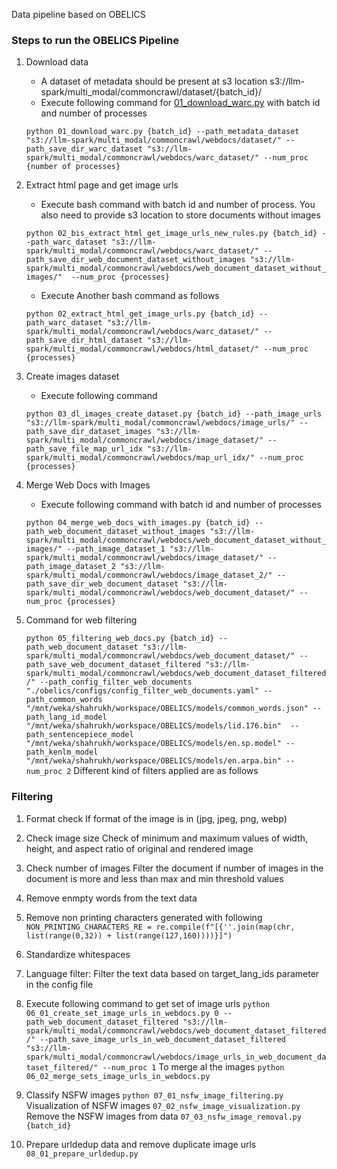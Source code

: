 Data pipeline based on OBELICS

### Steps to run the OBELICS Pipeline

1. Download data
   - A dataset of metadata should be present at s3 location s3://llm-spark/multi_modal/commoncrawl/dataset/{batch_id}/
   - Execute following command for [01_download_warc.py](./01_download_warc.py) with batch id and number of processes 

   ```python 01_download_warc.py {batch_id} --path_metadata_dataset "s3://llm-spark/multi_modal/commoncrawl/webdocs/dataset/" --path_save_dir_warc_dataset "s3://llm-spark/multi_modal/commoncrawl/webdocs/warc_dataset/" --num_proc {number of processes}```
  
2. Extract html page and get image urls
   - Execute bash command with batch id and number of process. You also need to provide s3 location to store documents without images 
   
   ```python 02_bis_extract_html_get_image_urls_new_rules.py {batch_id} --path_warc_dataset "s3://llm-spark/multi_modal/commoncrawl/webdocs/warc_dataset/" --path_save_dir_web_document_dataset_without_images "s3://llm-spark/multi_modal/commoncrawl/webdocs/web_document_dataset_without_images/"  --num_proc {processes}```
   - Execute Another bash command as follows 
   
   ```python 02_extract_html_get_image_urls.py {batch_id} --path_warc_dataset "s3://llm-spark/multi_modal/commoncrawl/webdocs/warc_dataset/" --path_save_dir_html_dataset "s3://llm-spark/multi_modal/commoncrawl/webdocs/html_dataset/" --num_proc {processes}```
  
3. Create images dataset
   - Execute following command 
   
   ```python 03_dl_images_create_dataset.py {batch_id} --path_image_urls "s3://llm-spark/multi_modal/commoncrawl/webdocs/image_urls/" --path_save_dir_dataset_images "s3://llm-spark/multi_modal/commoncrawl/webdocs/image_dataset/" --path_save_file_map_url_idx "s3://llm-spark/multi_modal/commoncrawl/webdocs/map_url_idx/" --num_proc {processes}```
  
4. Merge Web Docs with Images
   - Execute following command with batch id and number of processes
   
   ```python 04_merge_web_docs_with_images.py {batch_id} --path_web_document_dataset_without_images "s3://llm-spark/multi_modal/commoncrawl/webdocs/web_document_dataset_without_images/" --path_image_dataset_1 "s3://llm-spark/multi_modal/commoncrawl/webdocs/image_dataset/" --path_image_dataset_2 "s3://llm-spark/multi_modal/commoncrawl/webdocs/image_dataset_2/" --path_save_dir_web_document_dataset "s3://llm-spark/multi_modal/commoncrawl/webdocs/web_document_dataset/" --num_proc {processes}```

5. Command for web filtering
   
   ```python 05_filtering_web_docs.py {batch_id} --path_web_document_dataset "s3://llm-spark/multi_modal/commoncrawl/webdocs/web_document_dataset/" --path_save_web_document_dataset_filtered "s3://llm-spark/multi_modal/commoncrawl/webdocs/web_document_dataset_filtered/" --path_config_filter_web_documents "./obelics/configs/config_filter_web_documents.yaml" --path_common_words "/mnt/weka/shahrukh/workspace/OBELICS/models/common_words.json" --path_lang_id_model "/mnt/weka/shahrukh/workspace/OBELICS/models/lid.176.bin"  --path_sentencepiece_model "/mnt/weka/shahrukh/workspace/OBELICS/models/en.sp.model" --path_kenlm_model "/mnt/weka/shahrukh/workspace/OBELICS/models/en.arpa.bin" --num_proc 2```
   Different kind of filters applied are as follows
### Filtering
1. Format check
   If format of the image is in (jpg, jpeg, png, webp)
2. Check image size
   Check of minimum and maximum values of width, height, and aspect ratio of original and rendered image
3. Check number of images
   Filter the document if number of images in the document is more and less than max and min threshold values
4. Remove enmpty words from the text data
5. Remove non printing characters generated with following
   ```NON_PRINTING_CHARACTERS_RE = re.compile(f"[{''.join(map(chr, list(range(0,32)) + list(range(127,160))))}]")```
6. Standardize whitespaces
7. Language filter: Filter the text data based on target_lang_ids parameter in the config file

6. Execute following command to get set of image urls
   ```python 06_01_create_set_image_urls_in_webdocs.py 0 --path_web_document_dataset_filtered "s3://llm-spark/multi_modal/commoncrawl/webdocs/web_document_dataset_filtered/" --path_save_image_urls_in_web_document_dataset_filtered "s3://llm-spark/multi_modal/commoncrawl/webdocs/image_urls_in_web_document_dataset_filtered/" --num_proc 1```
    To merge al the images
   ```python 06_02_merge_sets_image_urls_in_webdocs.py```
7. Classify NSFW images
   ```python 07_01_nsfw_image_filtering.py```
   Visualization of NSFW images
   ```07_02_nsfw_image_visualization.py```
   Remove the NSFW images from data
   ```07_03_nsfw_image_removal.py {batch_id}```
8. Prepare urldedup data and remove duplicate image urls
   ```08_01_prepare_urldedup.py```